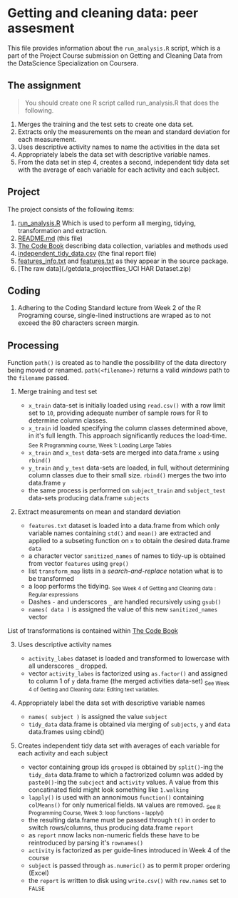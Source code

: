 # Getting and cleaning data: peer assesment

This file provides information about the `run_analysis.R` script, which is a part of the Project Course submission on Getting and Cleaning Data from the DataScience Specialization on Coursera.


## The assignment

>You should create one R script called run_analysis.R that does the following. 
  1.  Merges the training and the test sets to create one data set.
  2. Extracts only the measurements on the mean and standard deviation for each measurement. 
  3. Uses descriptive activity names to name the activities in the data set
  4. Appropriately labels the data set with descriptive variable names. 
  5. From the data set in step 4, creates a second, independent tidy data set with the average of each variable for each activity and each subject.



## Project

The project consists of the following items:

1. [run_analysis.R](./run_analysis.R) Which is used to perform all merging, tidying, transformation and extraction.
2. [README.md](./README.md) (this file)
3. [The Code Book](./CodeBook.md) describing data collection, variables and methods used
4. [independent_tidy_data.csv]( ./independent_tidy_data.csv ) (the final report file)
5. [features_info.txt](./features_info.txt) and [features.txt](./features_info.txt) as they appear in the source package.
6. [The raw data](./getdata_projectfiles_UCI HAR Dataset.zip)


## Coding

1. Adhering to the Coding Standard lecture from Week 2 of the R Programing course, single-lined instructions are wraped as to not exceed the 80 characters screen margin.


## Processing

Function `path()` is created as to handle the possibility of the data directory being moved or renamed.
`path(<filename>)` returns a valid *windows* path to the `filename` passed.

1. Merge training and test set
   * `x_train` data-set is initialiy loaded using `read.csv()` with a row limit set to `10`, providing adequate number of sample rows for R to determine column classes.
   * `x_train` id loaded specifying the column classes determined above, in it's full length. This approach significantly reduces the load-time. <sub>See R Programming course, Week 1: Loading Large Tables</sub>
   * `x_train` and `x_test` data-sets are merged into data.frame `x` using `rbind()`
   * `y_train` and `y_test` data-sets are loaded, in full, without determining column classes due to their small size. `rbind()` merges the two into data.frame `y`
   * the same process is performed on `subject_train` and `subject_test` data-sets producing data.frame `subjects`

2. Extract measurements on mean and standard deviation
   * `features.txt` dataset is loaded into a data.frame from which only variable names containing `std()` and `mean()` are extracted 
   and applied to a subseting function on `x` to obtain the desired data.frame `data`
   * a character vector `sanitized_names` of names to tidy-up is obtained from vector `features` using `grep()`
   * list `transform_map` lists in a *search-and-replace* notation what is to be transformed
   * a loop performs the tidying. <sub>See Week 4 of Getting and Cleaning data : Regular expressions</sub>
   * Dashes `-` and underscores `_` are handled recursively using `gsub()`
   * `names( data )` is assigned the value of this new `sanitized_names` vector
   
  List of transformations is contained within [The Code Book](./CodeBook.md)

3. Uses descriptive activity names   
   * `activity_labes` dataset is loaded and transformed to lowercase with all underscores `_` dropped.
   * vector `activity_labes` is factorized using `as.factor()` and assigned to column 1 of `y` data.frame (the merged activities data-set) <sub>See Week 4 of Getting and Cleaning data: Editing text variables.</sub>

4. Appropriately label the data set with descriptive variable names
   * `names( subject )` is assigned the value `subject`
   * `tidy_data` data.frame is obtained via merging of `subjects`, `y` and `data` data.frames using cbind()

5. Creates independent tidy data set with averages of each variable for each activity and each subject
   * vector containing group ids `grouped` is obtained by `split()`-ing the `tidy_data` data.frame to which a factrorized column was added by `paste0()`-ing the `subcject` and `activity` values.
   A value from this concatinated field might look something like `1.walking`
   * `lapply()` is used with an annonimous `function()` containing `colMeans()` for only numerical fields. `NA` values are removed. <sub>See R Programming Course, Week 3: loop functions - lapply()</sub>
   * the resulting data.frame must be passed through `t()` in order to switch rows/columns, thus producing data.frame `report`
   * as `report` nnow lacks non-numeric fields these have to be reintroduced by parsing it's `rownames()`
   * `activity` is factorized as per guide-lines introduced in Week 4 of the course
   * `subject` is passed through `as.numeric()` as to permit proper ordering (Excel)
   * the `report` is written to disk using `write.csv()` with `row.names` set to `FALSE`


